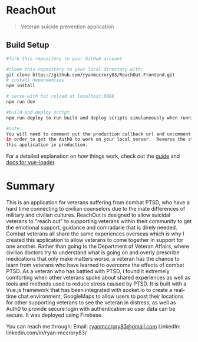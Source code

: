 # ReachOut

> Veteran suicide prevention application

## Build Setup

``` bash
#fork this repository to your GitHub account

#clone this repository to your local directory with:
git clone https://github.com/ryanmccrory83/ReachOut-Frontend.git
# install dependencies
npm install

# serve with hot reload at localhost:8080
npm run dev

#build and deploy script
npm run deploy to run build and deploy scripts simulaneously when running in production mode for firebase changes

#note:
You will need to comment out the production callback url and uncomment the development callback url in authService.js 
in order to get the Auth0 to work on your local server.  Reverse the steps if you would like to run 
this application in production.
```
For a detailed explanation on how things work, check out the [guide](http://vuejs-templates.github.io/webpack/) and [docs for vue-loader](http://vuejs.github.io/vue-loader).

# Summary
This is an application for veterans suffering from combat PTSD, who have a hard time connecting to civilian counselors due to the inate differences of military and civilian cultures.  ReachOut is designed to allow suicidal veterans to "reach out" to supporting veterans within their community to get the emotional support, guidance and comradarie that is direly needed. Combat veterans all share the same experiences overseas which is why I created this application to allow veterans to come together in support for one another. Rather than going to the Department of Veteran Affairs, where civilian doctors try to understand what is going on and overly prescribe medications that only make matters worse, a veteran has the chance to learn from veterans who have learned to overcome the effects of combat PTSD.  As a veteran who has battled with PTSD, I found it extremely comforting when other veterans spoke about shared experiences as well as tools and methods used to reduce stress caused by PTSD. It is built with a Vue.js framework that has been integrated with socket.io to create a real-time chat environment, GoogleMaps to allow users to post their locations for other supporting veterans to see the veteran in distress, as well as Auth0 to provide secure login with authentication so user data can be secure. It was deployed using Firebase. 

You can reach me through:
Email: ryanmccrory83@gmail.com
LinkedIn: linkedin.com/in/ryan-mccrory83/